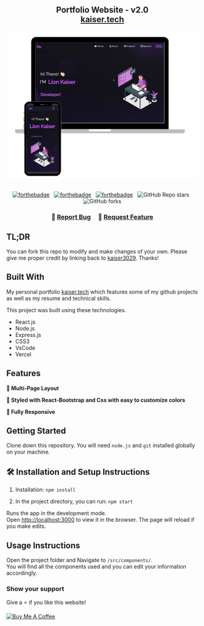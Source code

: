 <h2 align="center">
  Portfolio Website - v2.0<br/>
  <a href="https://kaiser3029.vercel.app/" target="_blank">kaiser.tech</a>
</h2>
<div align="center">
  <img alt="Demo" src="./Images/readme-img2.png" />
</div>

<br/>

<center>

[![forthebadge](https://forthebadge.com/images/badges/built-with-love.svg)](https://forthebadge.com) &nbsp;
[![forthebadge](https://forthebadge.com/images/badges/made-with-javascript.svg)](https://forthebadge.com) &nbsp;
[![forthebadge](https://forthebadge.com/images/badges/open-source.svg)](https://forthebadge.com) &nbsp;
![GitHub Repo stars](https://img.shields.io/github/stars/kaiser3029/Portfolio?color=red&logo=github&style=for-the-badge) &nbsp;
![GitHub forks](https://img.shields.io/github/forks/kaiser3029/Portfolio?color=red&logo=github&style=for-the-badge)

</center>

<h3 align="center">
    🔹
    <a href="https://github.com/kaiser3029/Portfolio/issues">Report Bug</a> &nbsp; &nbsp;
    🔹
    <a href="https://github.com/kaiser3029/Portfolio/issues">Request Feature</a>
</h3>

## TL;DR

You can fork this repo to modify and make changes of your own. Please give me proper credit by linking back to [kaiser3029](https://github.com/kaiser3029/Portfolio). Thanks!

## Built With

My personal portfolio <a href="https://kaiser3029.vercel.app/" target="_blank">kaiser.tech</a> which features some of my github projects as well as my resume and technical skills.<br/>

This project was built using these technologies.

- React.js
- Node.js
- Express.js
- CSS3
- VsCode
- Vercel

## Features

**📖 Multi-Page Layout**

**🎨 Styled with React-Bootstrap and Css with easy to customize colors**

**📱 Fully Responsive**

## Getting Started

Clone down this repository. You will need `node.js` and `git` installed globally on your machine.

## 🛠 Installation and Setup Instructions

1. Installation: `npm install`

2. In the project directory, you can run: `npm start`

Runs the app in the development mode.\
Open [http://localhost:3000](http://localhost:3000) to view it in the browser.
The page will reload if you make edits.

## Usage Instructions

Open the project folder and Navigate to `/src/components/`. <br/>
You will find all the components used and you can edit your information accordingly.

### Show your support

Give a ⭐ if you like this website!

<a href="https://www.buymeacoffee.com/kaiser3029" target="_blank"><img src="https://cdn.buymeacoffee.com/buttons/v2/default-violet.png" alt="Buy Me A Coffee" height= "60px" width= "217px" ></a>

